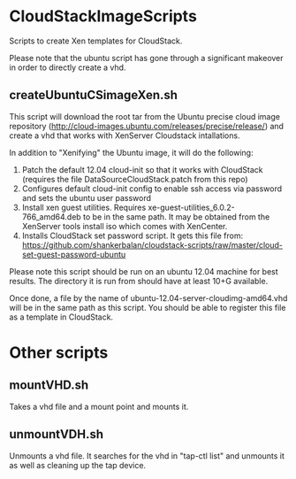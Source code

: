 CloudStackImageScripts
======================

Scripts to create Xen templates for CloudStack.

Please note that the ubuntu script has gone through a significant makeover in order to directly create a vhd.

createUbuntuCSimageXen.sh
-------------------------
This script will download the root tar from the Ubuntu precise cloud image repository (http://cloud-images.ubuntu.com/releases/precise/release/) and create a vhd that works with XenServer Cloudstack intallations.  

In addition to "Xenifying" the Ubuntu image, it will do the following:
1. Patch the default 12.04 cloud-init so that it works with CloudStack (requires the file DataSourceCloudStack.patch from this repo)
1. Configures default cloud-init config to enable ssh access via password and sets the ubuntu user password
1. Install xen guest utilities.  Requires xe-guest-utilities_6.0.2-766_amd64.deb to be in the same path.  It may be obtained from the XenServer tools install iso which comes with XenCenter.
1. Installs CloudStack set password script.  It gets this file from: https://github.com/shankerbalan/cloudstack-scripts/raw/master/cloud-set-guest-password-ubuntu

Please note this script should be run on an ubuntu 12.04 machine for best results.  The directory it is run from should have at least 10+G available.

Once done, a file by the name of ubuntu-12.04-server-cloudimg-amd64.vhd will be in the same path as this script.  You should be able to register this file as a template in CloudStack.

Other scripts
=============

mountVHD.sh
-----------
Takes a vhd file and a mount point and mounts it.

unmountVDH.sh
-------------
Unmounts a vhd file.  It searches for the vhd in "tap-ctl list" and unmounts it as well as cleaning up the tap device.
